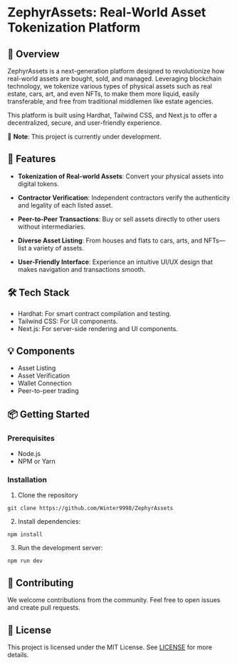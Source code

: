 # ZephyrAssets: Real-World Asset Tokenization Platform

## 🚀 Overview

ZephyrAssets is a next-generation platform designed to revolutionize how real-world assets are bought, sold, and managed. Leveraging blockchain technology, we tokenize various types of physical assets such as real estate, cars, art, and even NFTs, to make them more liquid, easily transferable, and free from traditional middlemen like estate agencies.

This platform is built using Hardhat, Tailwind CSS, and Next.js to offer a decentralized, secure, and user-friendly experience.

🚧 **Note**: This project is currently under development.

## 🌟 Features

- **Tokenization of Real-world Assets**: Convert your physical assets into digital tokens.
  
- **Contractor Verification**: Independent contractors verify the authenticity and legality of each listed asset.

- **Peer-to-Peer Transactions**: Buy or sell assets directly to other users without intermediaries.
  
- **Diverse Asset Listing**: From houses and flats to cars, arts, and NFTs—list a variety of assets.
  
- **User-Friendly Interface**: Experience an intuitive UI/UX design that makes navigation and transactions smooth.

## 🛠️ Tech Stack

- Hardhat: For smart contract compilation and testing.
- Tailwind CSS: For UI components.
- Next.js: For server-side rendering and UI components.

## 💡 Components

- Asset Listing
- Asset Verification
- Wallet Connection
- Peer-to-peer trading

## 📦 Getting Started

### Prerequisites

- Node.js
- NPM or Yarn

### Installation

1. Clone the repository

```
git clone https://github.com/Winter9998/ZephyrAssets
```

2. Install dependencies:

```
npm install
```

3. Run the development server:

```
npm run dev
```

## 🤝 Contributing

We welcome contributions from the community. Feel free to open issues and create pull requests.

## 📜 License

This project is licensed under the MIT License. See [LICENSE](LICENSE) for more details.
